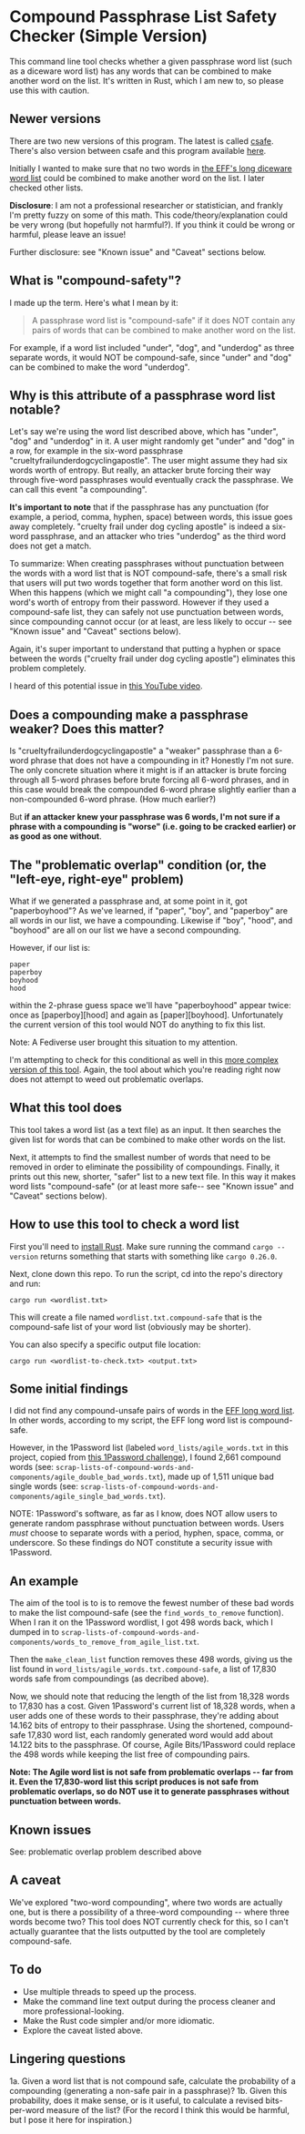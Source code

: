 # Compound Passphrase List Safety Checker (Simple Version)

This command line tool checks whether a given passphrase word list (such as a diceware word list) has any words that can be combined to make another word on the list. It's written in Rust, which I am new to, so please use this with caution.

## Newer versions

There are two new versions of this program. The latest is called [csafe](https://github.com/sts10/csafe). There's also version between csafe and this program available [here](https://github.com/sts10/compound-passphrase-list-safety-checker).

Initially I wanted to make sure that no two words in [the EFF's long diceware word list](https://www.eff.org/deeplinks/2016/07/new-wordlists-random-passphrases) could be combined to make another word on the list. I later checked other lists.

**Disclosure**: I am not a professional researcher or statistician, and frankly I'm pretty fuzzy on some of this math. This code/theory/explanation could be very wrong (but hopefully not harmful?). If you think it could be wrong or harmful, please leave an issue! 

Further disclosure: see "Known issue" and "Caveat" sections below.

## What is "compound-safety"? 

I made up the term. Here's what I mean by it: 

> A passphrase word list is "compound-safe" if it does NOT contain any pairs of words that can be combined to make another word on the list. 

For example, if a word list included "under", "dog", and "underdog" as three separate words, it would NOT be compound-safe, since "under" and "dog" can be combined to make the word "underdog".

## Why is this attribute of a passphrase word list notable? 

Let's say we're using the word list described above, which has "under", "dog" and "underdog" in it. A user might randomly get "under" and "dog" in a row, for example in the six-word passphrase "crueltyfrailunderdogcyclingapostle". The user might assume they had six words worth of entropy. But really, an attacker brute forcing their way through five-word passphrases would eventually crack the passphrase. We can call this event "a compounding".

**It's important to note** that if the passphrase has any punctuation (for example, a period, comma, hyphen, space) between words, this issue goes away completely. "cruelty frail under dog cycling apostle" is indeed a six-word passphrase, and an attacker who tries "underdog" as the third word does not get a match.

To summarize: When creating passphrases without punctuation between the words with a word list that is NOT compound-safe, there's a small risk that users will put two words together that form another word on this list. When this happens (which we might call "a compounding"), they lose one word's worth of entropy from their password. However if they used a compound-safe list, they can safely not use punctuation between words, since compounding cannot occur (or at least, are less likely to occur -- see "Known issue" and "Caveat" sections below).

Again, it's super important to understand that putting a hyphen or space between the words ("cruelty frail under dog cycling apostle") eliminates this problem completely.

I heard of this potential issue in [this YouTube video](https://youtu.be/Pe_3cFuSw1E?t=8m36s). 

## Does a compounding make a passphrase weaker? Does this matter?

Is "crueltyfrailunderdogcyclingapostle" a "weaker" passphrase than a 6-word phrase that does not have a compounding in it? Honestly I'm not sure. The only concrete situation where it might is if an attacker is brute forcing through all 5-word phrases before brute forcing all 6-word phrases, and in this case would break the compounded 6-word phrase slightly earlier than a non-compounded 6-word phrase. (How much earlier?)

But **if an attacker knew your passphrase was 6 words, I'm not sure if a phrase with a compounding is "worse" (i.e. going to be cracked earlier) or as good as one without**.

## The "problematic overlap" condition (or, the "left-eye, right-eye" problem)

What if we generated a passphrase and, at some point in it, got "paperboyhood"? As we've learned, if "paper", "boy", and "paperboy" are all words in our list, we have a compounding. Likewise if "boy", "hood", and "boyhood" are all on our list we have a second compounding. 

However, if our list is: 

```
paper
paperboy
boyhood
hood
``` 

within the 2-phrase guess space we'll have "paperboyhood" appear twice: once as [paperboy][hood] and again as [paper][boyhood]. Unfortunately the current version of this tool would NOT do anything to fix this list.

Note: A Fediverse user brought this situation to my attention.

I'm attempting to check for this conditional as well in this [more complex version of this tool](https://github.com/sts10/compound-passphrase-list-safety-checker). Again, the tool about which you're reading right now does not attempt to weed out problematic overlaps.

## What this tool does

This tool takes a word list (as a text file) as an input. It then searches the given list for words that can be combined to make other words on the list.

Next, it attempts to find the smallest number of words that need to be removed in order to eliminate the possibility of compoundings. Finally, it prints out this new, shorter, "safer" list to a new text file. In this way it makes word lists "compound-safe" (or at least more safe-- see "Known issue" and "Caveat" sections below).

## How to use this tool to check a word list

First you'll need to [install Rust](https://www.rust-lang.org/en-US/install.html). Make sure running the command `cargo --version` returns something that starts with something like `cargo 0.26.0`. 

Next, clone down this repo. To run the script, cd into the repo's directory and run:

```
cargo run <wordlist.txt>
```

This will create a file named `wordlist.txt.compound-safe` that is the compound-safe list of your word list (obviously may be shorter). 

You can also specify a specific output file location:

```
cargo run <wordlist-to-check.txt> <output.txt>
```


## Some initial findings

I did not find any compound-unsafe pairs of words in the [EFF long word list](https://www.eff.org/deeplinks/2016/07/new-wordlists-random-passphrases). In other words, according to my script, the EFF long word list is compound-safe.

However, in the 1Password list (labeled `word_lists/agile_words.txt` in this project, copied from [this 1Password challenge](https://github.com/agilebits/crackme/blob/master/doc/AgileWords.txt)), I found 2,661 compound words (see: `scrap-lists-of-compound-words-and-components/agile_double_bad_words.txt`), made up of 1,511 unique bad single words (see: `scrap-lists-of-compound-words-and-components/agile_single_bad_words.txt`). 

NOTE: 1Password's software, as far as I know, does NOT allow users to generate random passphrase without punctuation between words. Users _must_ choose to separate words with a period, hyphen, space, comma, or underscore. So these findings do NOT constitute a security issue with 1Password.

## An example

The aim of the tool is to  is to remove the fewest number of these bad words to make the list compound-safe (see the `find_words_to_remove` function). When I ran it on the 1Password wordlist, I got 498 words back, which I dumped in to `scrap-lists-of-compound-words-and-components/words_to_remove_from_agile_list.txt`. 

Then the `make_clean_list` function removes these 498 words, giving us the list found in `word_lists/agile_words.txt.compound-safe`, a list of 17,830 words safe from compoundings (as decribed above).

Now, we should note that reducing the length of the list from 18,328 words to 17,830 has a cost. Given 1Password's current list of 18,328 words, when a user adds one of these words to their passphrase, they're adding about 14.162 bits of entropy to their passphrase. Using the shortened, compound-safe 17,830 word list, each randomly generated word would add about 14.122 bits to the passphrase. Of course, Agile Bits/1Password could replace the 498 words while keeping the list free of compounding pairs.

**Note: The Agile word list is not safe from problematic overlaps -- far from it. Even the 17,830-word list this script produces is not safe from problematic overlaps, so do NOT use it to generate passphrases without punctuation between words.**

## Known issues

See: problematic overlap problem described above

## A caveat

We've explored "two-word compounding", where two words are actually one, but is there a possibility of a three-word compounding -- where three words become two? This tool does NOT currently check for this, so I can't actually guarantee that the lists outputted by the tool are completely compound-safe.

## To do

- Use multiple threads to speed up the process. 
- Make the command line text output during the process cleaner and more professional-looking.
- Make the Rust code simpler and/or more idiomatic.
- Explore the caveat listed above.

## Lingering questions

1a. Given a word list that is not compound safe, calculate the probability of a compounding (generating a non-safe pair in a passphrase)? 
1b. Given this probability, does it make sense, or is it useful, to calculate a revised bits-per-word measure of the list? (For the record I think this would be harmful, but I pose it here for inspiration.)


